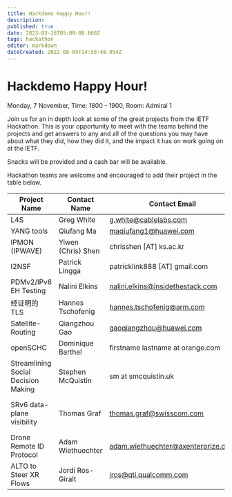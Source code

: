 ```yaml
---
title: Hackdemo Happy Hour!
description: 
published: true
date: 2023-03-26T05:09:08.668Z
tags: hackathon
editor: markdown
dateCreated: 2022-08-05T14:58:48.954Z
---
```


# Hackdemo Happy Hour!

Monday, 7 November, Time: 1800 - 1900, Room: Admiral 1

Join us for an in depth look at some of the great projects from the IETF Hackathon. This is your opportunity to meet with the teams behind the projects and get answers to any and all of the questions you may have about what they did, how they did it, and the impact it has on work going on at the IETF. 

Snacks will be provided and a cash bar will be available.

Hackathon teams are welcome and encouraged to add their project in the table below.

| Project Name  |  Contact Name |  Contact Email |  Reference Link  |
|---|---|---|---|
| L4S | Greg White | g.white@cablelabs.com  |   |
| YANG tools | Qiufang Ma | maqiufang1@huawei.com  |   |
| IPMON (IPWAVE) | Yiwen (Chris) Shen | chrisshen [AT] ks.ac.kr |   |
| I2NSF  | Patrick Lingga | patricklink888 [AT] gmail.com |   |
| PDMv2/IPv6 EH Testing | Nalini Elkins| nalini.elkins@insidethestack.com | |
| 经证明的 TLS | Hannes Tschofenig | hannes.tschofenig@arm.com | |
| Satellite-Routing  | Qiangzhou Gao  |  gaoqiangzhou@huawei.com
| openSCHC | Dominique Barthel | firstname lastname at orange.com | openschc.net |
| Streamlining Social Decision Making | Stephen McQuistin  | sm at smcquistin.uk | https://sodestream.github.io  |
| SRv6 data-plane visibility | Thomas Graf | thomas.graf@swisscom.com | https://datatracker.ietf.org/doc/html/draft-ietf-opsawg-ipfix-srv6-srh, https://github.com/insa-unyte/vpp-srh-onpath-telemetry|
| Drone Remote ID Protocol | Adam Wiethuechter | adam.wiethuechter@axenterprize.com | |
| ALTO to Steer XR Flows  | Jordi Ros-Giralt  | jros@qti.qualcomm.com  |  www.openalto.org |
